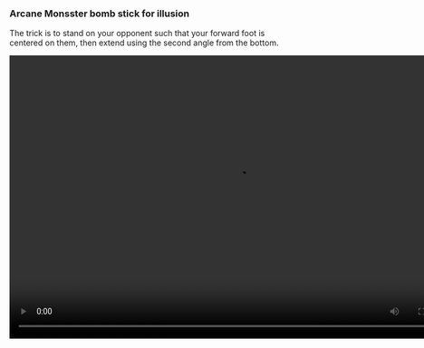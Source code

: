 ### Arcane Monsster bomb stick for illusion


The trick is to stand on your opponent such that your forward foot is centered on them, then extend using the second angle from the bottom.


<video controls="true" width="800" height="500" ><source src="https://raw.githubusercontent.com/1IlIl/wikidata/main/tra_trsw2_stuff/MonVsFullIllu.mp4"></video>
